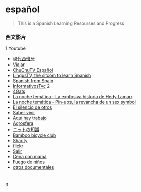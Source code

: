 # español

>This is a Spanish Learning Resourses and Progress


### 西文影片
1 Youtube
* [現代西班牙](https://www.youtube.com/watch?v=aJubd1okYog&list=PLycXmlzOfI4LfQ4lN0d2WW7WUOla2u474&index=59)
* [Viajar](https://www.youtube.com/watch?v=IPi7CBr41f4)
* [ChuChuTV Español ](https://www.youtube.com/channel/UCBbsyG0o_cWlyY46ZRSdYJg)
* [LingusTV, the sitcom to learn Spanish](https://www.youtube.com/channel/UCoSLZrV9LsolTW9H0eiJ1WQ)
* [Spanish from Spain](https://www.youthttps://www.youtube.com/user/InformativosTvc/playlistsube.com/channel/UCeseHPP6FLZppw-oz9GGeYA)
* [InformativosTvc](https://www.youtube.com/user/InformativosTvc/playlists)
2 
* [4Gats](https://4gats.com/es/)
* [La noche temática - La explosiva historia de Hedy Lamarr](http://www.rtve.es/alacarta/videos/la-noche-tematica/noche-tematica-explosiva-historia-hedy-lamarr/5106898/)
* [La noche temática - Pin-ups, la revancha de un sex symbol](http://www.rtve.es/alacarta/videos/la-noche-tematica/noche-tematica-pin-ups-revancha-sex-symbol/4239278/)
* [El silencio de otros](http://www.rtve.es/alacarta/videos/documaster/documaster-silencio-otros/5120098/)
* [Saber vivir](http://www.rtve.es/alacarta/videos/saber-vivir/saber-vivir-07-04-19/5125458/)
* [Aquí hay trabajo](http://www.rtve.es/alacarta/videos/aqui-hay-trabajo/)
* [Agrosfera](http://www.rtve.es/alacarta/videos/agrosfera/agrosfera-16-02-19/4992721/)
* [ニットの知識](http://www.seni-search.jp/knit2.html#yoko)
* [Bamboo bicycle club](https://uncrate.com/video/bamboo-bicycle-club/)
* [Sharity](https://www.obdev.at/products/sharity/index.html)
* [flickr](https://www.flickr.com/photos/tomato1218/)
* [Salir](https://www.salir.com/ideas-para-un-picnic-saludable-213.html)
* [Cena con mamá](http://www.rtve.es/rtve/20190509/cena-mama-viaja-sevilla-para-homenajear-madre-pastora-soler/1934028.shtml)
* [Fuego de niños](http://www.rtve.es/television/juego-de-ninos/)
* [otros documentales](http://www.rtve.es/alacarta/videos/otros-documentales/otros-documentales-busca-esplendores-secretos-etruscos-pueblo-misterioso/4320005/)
#
3





